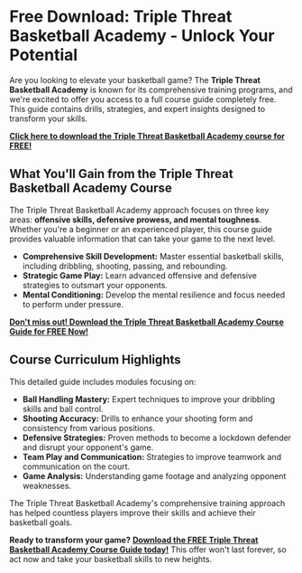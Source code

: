 # Free Download: Triple Threat Basketball Academy - Unlock Your Potential

Are you looking to elevate your basketball game? The **Triple Threat Basketball Academy** is known for its comprehensive training programs, and we're excited to offer you access to a full course guide completely free. This guide contains drills, strategies, and expert insights designed to transform your skills.

[**Click here to download the Triple Threat Basketball Academy course for FREE!**](https://udemywork.com/triple-threat-basketball-academy)

## What You'll Gain from the Triple Threat Basketball Academy Course

The Triple Threat Basketball Academy approach focuses on three key areas: **offensive skills, defensive prowess, and mental toughness**. Whether you're a beginner or an experienced player, this course guide provides valuable information that can take your game to the next level.

*   **Comprehensive Skill Development:** Master essential basketball skills, including dribbling, shooting, passing, and rebounding.
*   **Strategic Game Play:** Learn advanced offensive and defensive strategies to outsmart your opponents.
*   **Mental Conditioning:** Develop the mental resilience and focus needed to perform under pressure.

[**Don't miss out! Download the Triple Threat Basketball Academy Course Guide for FREE Now!**](https://udemywork.com/triple-threat-basketball-academy)

## Course Curriculum Highlights

This detailed guide includes modules focusing on:

*   **Ball Handling Mastery:** Expert techniques to improve your dribbling skills and ball control.
*   **Shooting Accuracy:** Drills to enhance your shooting form and consistency from various positions.
*   **Defensive Strategies:** Proven methods to become a lockdown defender and disrupt your opponent's game.
*   **Team Play and Communication:** Strategies to improve teamwork and communication on the court.
*   **Game Analysis:** Understanding game footage and analyzing opponent weaknesses.

The Triple Threat Basketball Academy's comprehensive training approach has helped countless players improve their skills and achieve their basketball goals.

**Ready to transform your game?** [**Download the FREE Triple Threat Basketball Academy Course Guide today!**](https://udemywork.com/triple-threat-basketball-academy) This offer won't last forever, so act now and take your basketball skills to new heights.
